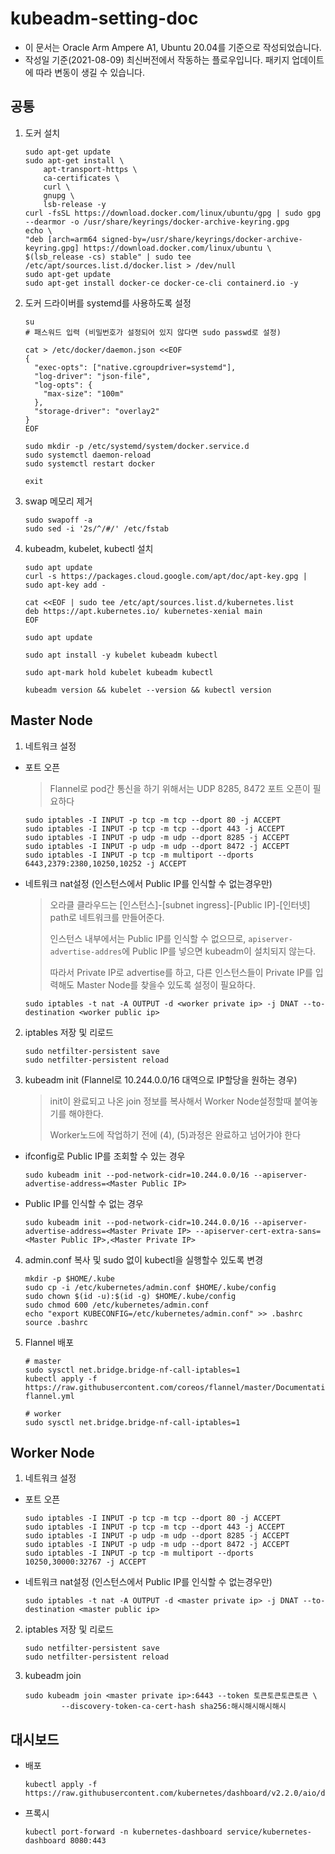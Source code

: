 # kubeadm-setting-doc
- 이 문서는 Oracle Arm Ampere A1, Ubuntu 20.04를 기준으로 작성되었습니다.
- 작성일 기준(2021-08-09) 최신버전에서 작동하는 플로우입니다. 패키지 업데이트에 따라 변동이 생길 수 있습니다.


## 공통

1. 도커 설치
    ```
    sudo apt-get update
    sudo apt-get install \
        apt-transport-https \
        ca-certificates \
        curl \
        gnupg \
        lsb-release -y
    curl -fsSL https://download.docker.com/linux/ubuntu/gpg | sudo gpg --dearmor -o /usr/share/keyrings/docker-archive-keyring.gpg
    echo \
    "deb [arch=arm64 signed-by=/usr/share/keyrings/docker-archive-keyring.gpg] https://download.docker.com/linux/ubuntu \
    $(lsb_release -cs) stable" | sudo tee /etc/apt/sources.list.d/docker.list > /dev/null
    sudo apt-get update
    sudo apt-get install docker-ce docker-ce-cli containerd.io -y
    ```
2. 도커 드라이버를 systemd를 사용하도록 설정
    ```
    su
    # 패스워드 입력 (비밀번호가 설정되어 있지 않다면 sudo passwd로 설정)

    cat > /etc/docker/daemon.json <<EOF
    {
      "exec-opts": ["native.cgroupdriver=systemd"],
      "log-driver": "json-file",
      "log-opts": {
        "max-size": "100m"
      },
      "storage-driver": "overlay2"
    }
    EOF

    sudo mkdir -p /etc/systemd/system/docker.service.d
    sudo systemctl daemon-reload
    sudo systemctl restart docker

    exit
    ```

3. swap 메모리 제거
    ```
    sudo swapoff -a
    sudo sed -i '2s/^/#/' /etc/fstab
    ```

4. kubeadm, kubelet, kubectl 설치
    ```
    sudo apt update
    curl -s https://packages.cloud.google.com/apt/doc/apt-key.gpg | sudo apt-key add -

    cat <<EOF | sudo tee /etc/apt/sources.list.d/kubernetes.list
    deb https://apt.kubernetes.io/ kubernetes-xenial main
    EOF

    sudo apt update

    sudo apt install -y kubelet kubeadm kubectl

    sudo apt-mark hold kubelet kubeadm kubectl

    kubeadm version && kubelet --version && kubectl version

    ```
## Master Node
1. 네트워크 설정
- 포트 오픈
    > Flannel로 pod간 통신을 하기 위해서는 UDP 8285, 8472 포트 오픈이 필요하다
    
    ```
    sudo iptables -I INPUT -p tcp -m tcp --dport 80 -j ACCEPT
    sudo iptables -I INPUT -p tcp -m tcp --dport 443 -j ACCEPT
    sudo iptables -I INPUT -p udp -m udp --dport 8285 -j ACCEPT
    sudo iptables -I INPUT -p udp -m udp --dport 8472 -j ACCEPT
    sudo iptables -I INPUT -p tcp -m multiport --dports 6443,2379:2380,10250,10252 -j ACCEPT
    ```
- 네트워크 nat설정 (인스턴스에서 Public IP를 인식할 수 없는경우만)
    > 오라클 클라우드는 [인스턴스]-[subnet ingress]-[Public IP]-[인터넷] path로 네트워크를 만들어준다.
    > 
    > 인스턴스 내부에서는 Public IP를 인식할 수 없으므로, `apiserver-advertise-addres`에 Public IP를 넣으면 kubeadm이 설치되지 않는다.
    >
    > 따라서 Private IP로 advertise를 하고, 다른 인스턴스들이 Private IP를 입력해도 Master Node를 찾을수 있도록 설정이 필요하다.
    ```
    sudo iptables -t nat -A OUTPUT -d <worker private ip> -j DNAT --to-destination <worker public ip>
    ```

2. iptables 저장 및 리로드
    ```
    sudo netfilter-persistent save
    sudo netfilter-persistent reload
    ```

3. kubeadm init (Flannel로 10.244.0.0/16 대역으로 IP할당을 원하는 경우)
    > init이 완료되고 나온 join 정보를 복사해서 Worker Node설정할때 붙여놓기를 해야한다.
    > 
    > Worker노드에 작업하기 전에 (4), (5)과정은 완료하고 넘어가야 한다
- ifconfig로 Public IP를 조회할 수 있는 경우 
    ```
    sudo kubeadm init --pod-network-cidr=10.244.0.0/16 --apiserver-advertise-address=<Master Public IP>
    ```
- Public IP를 인식할 수 없는 경우
    ```
    sudo kubeadm init --pod-network-cidr=10.244.0.0/16 --apiserver-advertise-address=<Master Private IP> --apiserver-cert-extra-sans=<Master Public IP>,<Master Private IP>
    ```


4. admin.conf 복사 및 sudo 없이 kubectl을 실행할수 있도록 변경
    ```
    mkdir -p $HOME/.kube
    sudo cp -i /etc/kubernetes/admin.conf $HOME/.kube/config
    sudo chown $(id -u):$(id -g) $HOME/.kube/config
    sudo chmod 600 /etc/kubernetes/admin.conf
    echo "export KUBECONFIG=/etc/kubernetes/admin.conf" >> .bashrc
    source .bashrc
    ```

5. Flannel 배포
    ```
    # master
    sudo sysctl net.bridge.bridge-nf-call-iptables=1
    kubectl apply -f https://raw.githubusercontent.com/coreos/flannel/master/Documentation/kube-flannel.yml
    ```
    ```
    # worker
    sudo sysctl net.bridge.bridge-nf-call-iptables=1
    ```

## Worker Node

1. 네트워크 설정
- 포트 오픈
    ```
    sudo iptables -I INPUT -p tcp -m tcp --dport 80 -j ACCEPT
    sudo iptables -I INPUT -p tcp -m tcp --dport 443 -j ACCEPT
    sudo iptables -I INPUT -p udp -m udp --dport 8285 -j ACCEPT
    sudo iptables -I INPUT -p udp -m udp --dport 8472 -j ACCEPT
    sudo iptables -I INPUT -p tcp -m multiport --dports 10250,30000:32767 -j ACCEPT
    ```
- 네트워크 nat설정 (인스턴스에서 Public IP를 인식할 수 없는경우만)
    ```
    sudo iptables -t nat -A OUTPUT -d <master private ip> -j DNAT --to-destination <master public ip>
    ```

2. iptables 저장 및 리로드
    ```
    sudo netfilter-persistent save
    sudo netfilter-persistent reload
    ```

3. kubeadm join
    ```
    sudo kubeadm join <master private ip>:6443 --token 토큰토큰토큰토큰 \
            --discovery-token-ca-cert-hash sha256:해시해시해시해시
    ```

## 대시보드
- 배포
    ```
    kubectl apply -f https://raw.githubusercontent.com/kubernetes/dashboard/v2.2.0/aio/deploy/recommended.yaml
    ```
- 프록시
    ```
    kubectl port-forward -n kubernetes-dashboard service/kubernetes-dashboard 8080:443
    ```

